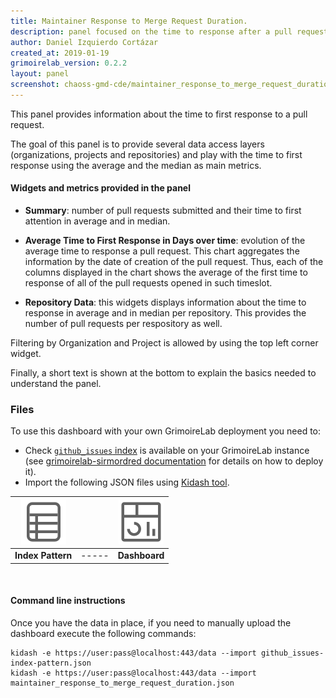 ```yaml
---
title: Maintainer Response to Merge Request Duration.
description: panel focused on the time to response after a pull request took place.
author: Daniel Izquierdo Cortázar
created_at: 2019-01-19
grimoirelab_version: 0.2.2
layout: panel
screenshot: chaoss-gmd-cde/maintainer_response_to_merge_request_duration.png
---
```


This panel provides information about the time to first response to a pull request.

The goal of this panel is to provide several data access layers (organizations, projects
and repositories) and play with the time to first response using the average and the median
as main metrics.

#### Widgets and metrics provided in the panel

* **Summary**: number of pull requests submitted and their time to first attention in
average and in median.
* **Average Time to First Response in Days over time**: evolution of the average time
to response a pull request. This chart aggregates the information by the date of creation
of the pull request. Thus, each of the columns displayed in the chart shows the average of the
first time to response of all of the pull requests opened in such timeslot.

* **Repository Data**: this widgets displays information about the time to response in average and in median per repository.
This provides the number of pull requests per respository as well.

Filtering by Organization and Project is allowed by using the top left corner
widget.

Finally, a short text is shown at the bottom to explain the basics needed to understand
the panel.

### Files
To use this dashboard with your own GrimoireLab deployment you need to:
* Check [`github_issues` index][github_issues-schema] is available on your GrimoireLab instance
(see [grimoirelab-sirmordred documentation][sirmordred-github_issues] for details on how to deploy it).
* Import the following JSON files using [Kidash tool](https://github.com/chaoss/grimoirelab-kidash/).

| [![Index Pattern][ip-icon]][index-pattern] | | [![Dashboard][dash-icon]][dashboard] |
| :---------: | ---------- | :-------------: |
| **Index Pattern** | ----- | **Dashboard** |

<br />

#### Command line instructions
Once you have the data in place, if you need to manually upload the dashboard execute the
following commands:
```
kidash -e https://user:pass@localhost:443/data --import github_issues-index-pattern.json
kidash -e https://user:pass@localhost:443/data --import maintainer_response_to_merge_request_duration.json
```

[github_issues-schema]: https://github.com/chaoss/grimoirelab-elk/blob/master/schema/github_issues.csv
[sirmordred-github_issues]: https://github.com/chaoss/grimoirelab-sirmordred#github-
[dash-icon]: ../assets/images/icons/dashboard.png
[ip-icon]: ../assets/images/icons/file-ruled.png
[index-pattern]: https://raw.githubusercontent.com/chaoss/grimoirelab-sigils/master/chaoss-gmd-cde/github_issues-index-pattern.json
[dashboard]: https://raw.githubusercontent.com/chaoss/grimoirelab-sigils/master/chaoss-gmd-cde/maintainer_response_to_merge_request_duration.json
